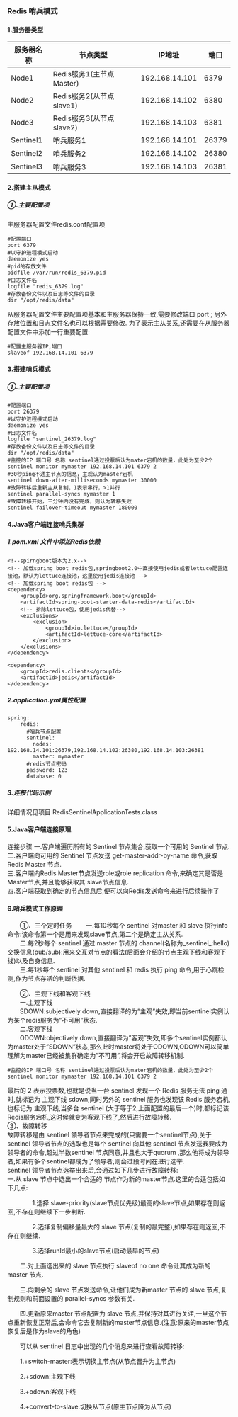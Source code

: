 ### Redis 哨兵模式

#### 1.服务器类型
| 服务器名称  | 节点类型       | IP地址 | 端口 
| -------| -------- | -------- | ---- 
| Node1 | Redis服务1(主节点Master) | 192.168.14.101   |   6379   |  
| Node2 | Redis服务2(从节点slave1) | 192.168.14.102   |   6380   |  
| Node3 | Redis服务3(从节点slave2) | 192.168.14.103   |   6381   |  
| Sentinel1 | 哨兵服务1 | 192.168.14.101   |   26379   |  
| Sentinel2 | 哨兵服务2 | 192.168.14.102   |   26380   |  
| Sentinel3 | 哨兵服务3 | 192.168.14.103   |   26381   |  


#### 2.搭建主从模式
##### ①.主要配置项
主服务器配置文件redis.conf配置项
```$xslt
#配置端口
port 6379
#以守护进程模式启动
daemonize yes
#pid的存放文件
pidfile /var/run/redis_6379.pid
#日志文件名
logfile "redis_6379.log"
#存放备份文件以及日志等文件的目录
dir "/opt/redis/data"  
```

从服务器配置文件主要配置项基本和主服务器保持一致,需要修改端口 port ;
另外存放位置和日志文件名也可以根据需要修改.
为了表示主从关系,还需要在从服务器配置文件中添加一行重要配置:
```$xslt
#配置主服务器IP,端口
slaveof 192.168.14.101 6379
```

#### 3.搭建哨兵模式
##### ①.主要配置项
```$xslt
#配置端口
port 26379
#以守护进程模式启动
daemonize yes
#日志文件名
logfile "sentinel_26379.log"
#存放备份文件以及日志等文件的目录
dir "/opt/redis/data" 
#监控的IP 端口号 名称 sentinel通过投票后认为mater宕机的数量，此处为至少2个
sentinel monitor mymaster 192.168.14.101 6379 2
#30秒ping不通主节点的信息，主观认为master宕机
sentinel down-after-milliseconds mymaster 30000
#故障转移后重新主从复制，1表示串行，>1并行
sentinel parallel-syncs mymaster 1
#故障转移开始，三分钟内没有完成，则认为转移失败
sentinel failover-timeout mymaster 180000
```
#### 4.Java客户端连接哨兵集群
##### 1.pom.xml 文件中添加Redis依赖
```$xslt
<!--spirngboot版本为2.x-->
<!-- 加载spring boot redis包,springboot2.0中直接使用jedis或者lettuce配置连接池，默认为lettuce连接池，这里使用jedis连接池 -->
<!-- 加载spring boot redis包 -->
<dependency>
    <groupId>org.springframework.boot</groupId>
    <artifactId>spring-boot-starter-data-redis</artifactId>
    <!-- 排除lettuce包，使用jedis代替-->
    <exclusions>
        <exclusion>
            <groupId>io.lettuce</groupId>
            <artifactId>lettuce-core</artifactId>
        </exclusion>
    </exclusions>
</dependency>

<dependency>
    <groupId>redis.clients</groupId>
    <artifactId>jedis</artifactId>
</dependency>
```
##### 2.application.yml属性配置
```$xslt
spring:
    redis:
      #哨兵节点配置
      sentinel:
        nodes: 192.168.14.101:26379,192.168.14.102:26380,192.168.14.103:26381
        master: mymaster
      #redis节点密码
      password: 123
      database: 0
```
##### 3.连接代码示例
 详细情况见项目 RedisSentinelApplicationTests.class

#### 5.Java客户端连接原理
连接步骤 
一.客户端遍历所有的 Sentinel 节点集合,获取一个可用的 Sentinel 节点.  
二.客户端向可用的 Sentinel 节点发送 get-master-addr-by-name 命令,获取Redis Master 节点.  
三.客户端向Redis Master节点发送role或role replication 命令,来确定其是否是Master节点,并且能够获取其 slave节点信息.  
四.客户端获取到确定的节点信息后,便可以向Redis发送命令来进行后续操作了  

#### 6.哨兵模式工作原理
　　①、三个定时任务
　　一.每10秒每个 sentinel 对master 和 slave 执行info 命令:该命令第一个是用来发现slave节点,第二个是确定主从关系.  
　　二.每2秒每个 sentinel 通过 master 节点的 channel(名称为_sentinel_:hello) 交换信息(pub/sub):用来交互对节点的看法(后面会介绍的节点主观下线和客观下线)以及自身信息.  
　　三.每1秒每个 sentinel 对其他 sentinel 和 redis 执行 ping 命令,用于心跳检测,作为节点存活的判断依据.  

　　②、主观下线和客观下线  
　　一.主观下线  
　　SDOWN:subjectively down,直接翻译的为”主观”失效,即当前sentinel实例认为某个redis服务为”不可用”状态.  
　　二.客观下线  
　　ODOWN:objectively down,直接翻译为”客观”失效,即多个sentinel实例都认为master处于”SDOWN”状态,那么此时master将处于ODOWN,ODOWN可以简单理解为master已经被集群确定为”不可用”,将会开启故障转移机制.  
```aidl
#监控的IP 端口号 名称 sentinel通过投票后认为mater宕机的数量，此处为至少2个
sentinel monitor mymaster 192.168.14.101 6379 2
```
   最后的 2 表示投票数,也就是说当一台 sentinel 发现一个 Redis 服务无法 ping 通时,就标记为 主观下线 sdown;同时另外的 sentinel 服务也发现该 Redis 服务宕机,也标记为 主观下线,当多台 sentinel (大于等于2,上面配置的最后一个)时,都标记该Redis服务宕机,这时候就变为客观下线了,然后进行故障转移.  
   ③、故障转移  
   故障转移是由 sentinel 领导者节点来完成的(只需要一个sentinel节点),关于 sentinel 领导者节点的选取也是每个 sentinel 向其他 sentinel 节点发送我要成为领导者的命令,超过半数sentinel 节点同意,并且也大于quorum ,那么他将成为领导者,如果有多个sentinel都成为了领导者,则会过段时间在进行选举.  
   sentinel 领导者节点选举出来后,会通过如下几步进行故障转移:  
   一.从 slave 节点中选出一个合适的 节点作为新的master节点.这里的合适包括如下几点:

　　　　1.选择 slave-priority(slave节点优先级)最高的slave节点,如果存在则返回,不存在则继续下一步判断.

　　　　2.选择复制偏移量最大的 slave 节点(复制的最完整),如果存在则返回,不存在则继续.

　　　　3.选择runId最小的slave节点(启动最早的节点)

　　二.对上面选出来的 slave 节点执行 slaveof no one 命令让其成为新的 master 节点.

　　三.向剩余的 slave 节点发送命令,让他们成为新master 节点的 slave 节点,复制规则和前面设置的 parallel-syncs 参数有关.

　　四.更新原来master 节点配置为 slave 节点,并保持对其进行关注,一旦这个节点重新恢复正常后,会命令它去复制新的master节点信息.(注意:原来的master节点恢复后是作为slave的角色)

　　可以从 sentinel 日志中出现的几个消息来进行查看故障转移:

　　1.+switch-master:表示切换主节点(从节点晋升为主节点)

　　2.+sdown:主观下线

　　3.+odown:客观下线

　　4.+convert-to-slave:切换从节点(原主节点降为从节点)
